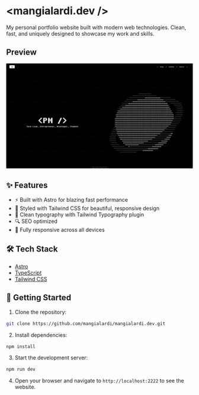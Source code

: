# <mangialardi.dev />

My personal portfolio website built with modern web technologies. Clean, fast, and uniquely designed to showcase my work and skills.

## Preview

![Preview](public/screenshot.png)

## ✨ Features

- ⚡️ Built with Astro for blazing fast performance
- 🎨 Styled with Tailwind CSS for beautiful, responsive design
- 📝 Clean typography with Tailwind Typography plugin
- 🔍 SEO optimized
- 📱 Fully responsive across all devices

## 🛠️ Tech Stack

- [Astro](https://astro.build)
- [TypeScript](https://www.typescriptlang.org/)
- [Tailwind CSS](https://tailwindcss.com)

## 🚀 Getting Started

1. Clone the repository:

```bash
git clone https://github.com/mangialardi/mangialardi.dev.git
```

2. Install dependencies:

```bash
npm install
```

3. Start the development server:

```bash
npm run dev
```

4. Open your browser and navigate to `http://localhost:2222` to see the website.

